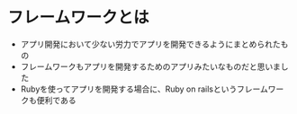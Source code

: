 # フレームワークとは
- アプリ開発において少ない労力でアプリを開発できるようにまとめられたもの
- フレームワークもアプリを開発するためのアプリみたいなものだと思いました
- Rubyを使ってアプリを開発する場合に、Ruby on railsというフレームワークも便利である

